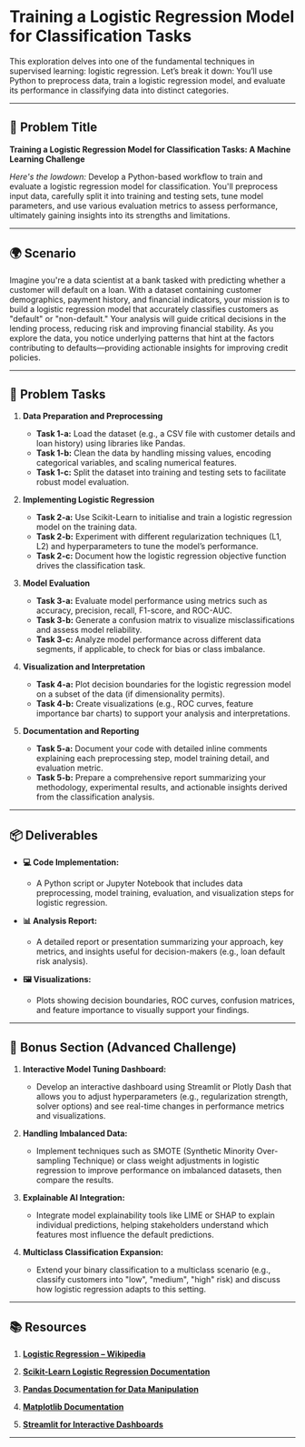 # Training a Logistic Regression Model for Classification Tasks

This exploration delves into one of the fundamental techniques in supervised learning: logistic regression. Let’s break it down: You’ll use Python to preprocess data, train a logistic regression model, and evaluate its performance in classifying data into distinct categories.

---

## 📝 Problem Title

**Training a Logistic Regression Model for Classification Tasks: A Machine Learning Challenge**

*Here's the lowdown:*
Develop a Python-based workflow to train and evaluate a logistic regression model for classification. You'll preprocess input data, carefully split it into training and testing sets, tune model parameters, and use various evaluation metrics to assess performance, ultimately gaining insights into its strengths and limitations.

---

## 🌍 Scenario

Imagine you're a data scientist at a bank tasked with predicting whether a customer will default on a loan. With a dataset containing customer demographics, payment history, and financial indicators, your mission is to build a logistic regression model that accurately classifies customers as "default" or "non-default." Your analysis will guide critical decisions in the lending process, reducing risk and improving financial stability. As you explore the data, you notice underlying patterns that hint at the factors contributing to defaults—providing actionable insights for improving credit policies.

---

## 🔧 Problem Tasks

1. **Data Preparation and Preprocessing**
   - **Task 1-a:** Load the dataset (e.g., a CSV file with customer details and loan history) using libraries like Pandas.  
   - **Task 1-b:** Clean the data by handling missing values, encoding categorical variables, and scaling numerical features.  
   - **Task 1-c:** Split the dataset into training and testing sets to facilitate robust model evaluation.

2. **Implementing Logistic Regression**
   - **Task 2-a:** Use Scikit-Learn to initialise and train a logistic regression model on the training data.  
   - **Task 2-b:** Experiment with different regularization techniques (L1, L2) and hyperparameters to tune the model’s performance.  
   - **Task 2-c:** Document how the logistic regression objective function drives the classification task.

3. **Model Evaluation**
   - **Task 3-a:** Evaluate model performance using metrics such as accuracy, precision, recall, F1-score, and ROC-AUC.  
   - **Task 3-b:** Generate a confusion matrix to visualize misclassifications and assess model reliability.  
   - **Task 3-c:** Analyze model performance across different data segments, if applicable, to check for bias or class imbalance.

4. **Visualization and Interpretation**
   - **Task 4-a:** Plot decision boundaries for the logistic regression model on a subset of the data (if dimensionality permits).  
   - **Task 4-b:** Create visualizations (e.g., ROC curves, feature importance bar charts) to support your analysis and interpretations.

5. **Documentation and Reporting**
   - **Task 5-a:** Document your code with detailed inline comments explaining each preprocessing step, model training detail, and evaluation metric.  
   - **Task 5-b:** Prepare a comprehensive report summarizing your methodology, experimental results, and actionable insights derived from the classification analysis.

---

## 📦 Deliverables

- **💻 Code Implementation:**
  - A Python script or Jupyter Notebook that includes data preprocessing, model training, evaluation, and visualization steps for logistic regression.

- **📊 Analysis Report:**
  - A detailed report or presentation summarizing your approach, key metrics, and insights useful for decision-makers (e.g., loan default risk analysis).

- **🖼️ Visualizations:**
  - Plots showing decision boundaries, ROC curves, confusion matrices, and feature importance to visually support your findings.

---

## 🎁 Bonus Section (Advanced Challenge)

1. **Interactive Model Tuning Dashboard:**
   - Develop an interactive dashboard using Streamlit or Plotly Dash that allows you to adjust hyperparameters (e.g., regularization strength, solver options) and see real-time changes in performance metrics and visualizations.

2. **Handling Imbalanced Data:**
   - Implement techniques such as SMOTE (Synthetic Minority Over-sampling Technique) or class weight adjustments in logistic regression to improve performance on imbalanced datasets, then compare the results.

3. **Explainable AI Integration:**
   - Integrate model explainability tools like LIME or SHAP to explain individual predictions, helping stakeholders understand which features most influence the default predictions.

4. **Multiclass Classification Expansion:**
   - Extend your binary classification to a multiclass scenario (e.g., classify customers into "low", "medium", "high" risk) and discuss how logistic regression adapts to this setting.

---

## 📚 Resources

1. **[Logistic Regression – Wikipedia](https://en.wikipedia.org/wiki/Logistic_regression)**

2. **[Scikit-Learn Logistic Regression Documentation](https://scikit-learn.org/stable/modules/linear_model.html#logistic-regression)**

3. **[Pandas Documentation for Data Manipulation](https://pandas.pydata.org/docs/)**

4. **[Matplotlib Documentation](https://matplotlib.org/stable/contents.html)**

5. **[Streamlit for Interactive Dashboards](https://streamlit.io/)**

---
